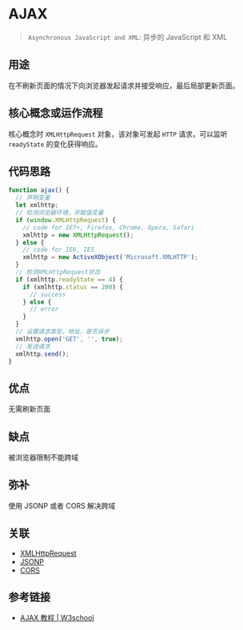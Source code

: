 # AJAX

> `Asynchronous JavaScript and XML`: 异步的 JavaScript 和 XML

## 用途

在不刷新页面的情况下向浏览器发起请求并接受响应，最后局部更新页面。

## 核心概念或运作流程

核心概念时 `XMLHttpRequest` 对象，该对象可发起 `HTTP` 请求，可以监听 `readyState` 的变化获得响应。

## 代码思路

```js
function ajax() {
  // 声明变量
  let xmlhttp;
  // 检测浏览器环境，并赋值变量
  if (window.XMLHttpRequest) {
    // code for IE7+, Firefox, Chrome, Opera, Safari
    xmlhttp = new XMLHttpRequest();
  } else {
    // code for IE6, IE5
    xmlhttp = new ActiveXObject('Microsoft.XMLHTTP');
  }
  // 检测XMLHttpRequest状态
  if (xmlhttp.readyState == 4) {
    if (xmlhttp.status == 200) {
      // success
    } else {
      // error
    }
  }
  // 设置请求类型，地址，是否异步
  xmlhttp.open('GET', '', true);
  // 发送请求
  xmlhttp.send();
}
```

## 优点

无需刷新页面

## 缺点

被浏览器限制不能跨域

## 弥补

使用 JSONP 或者 CORS 解决跨域

## 关联

- [XMLHttpRequest](./../11-XML/XMLHttpRequest.md)
- [JSONP](./JSONP.md)
- [CORS](./../13-HTTP/CORS.md)

## 参考链接

- [AJAX 教程 | W3school](https://www.w3school.com.cn/ajax/index.asp)
